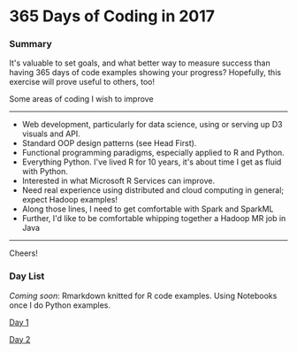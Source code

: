 # 365 Days of Coding in 2017


### Summary

It's valuable to set goals, and what better way to measure success than having 365 days of code examples showing your progress? Hopefully, this exercise will prove useful to others, too! 

Some areas of coding I wish to improve

***
* Web development, particularly for data science, using or serving up D3 visuals and API.
* Standard OOP design patterns (see Head First).
* Functional programming paradigms, especially applied to R and Python.
* Everything Python. I've lived R for 10 years, it's about time I get as fluid with Python.
* Interested in what Microsoft R Services can improve.
* Need real experience using distributed and cloud computing in general; expect Hadoop examples!
* Along those lines, I need to get comfortable with Spark and SparkML
* Further, I'd like to be comfortable whipping together a Hadoop MR job in Java
***

Cheers!

### Day List

*Coming soon*: Rmarkdown knitted for R code examples. Using Notebooks once I do Python examples. 

[Day 1](day/1.md)

[Day 2](day/2.md)

